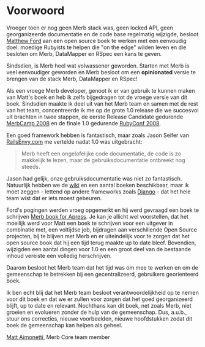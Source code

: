 # Voorwoord

Vroeger toen er nog geen Merb stack was, geen locked API, geen georganizeerde documentatie en de code base regelmatig wijzigde, besloot [Matthew Ford](http://github.com/deimos1986) aan een open source boek te werken met een eenvoudig doel: moedige Rubyists te helpen die "on the edge"  wilden leven en die besloten om Merb, DataMapper en RSpec een kans te geven.

Sindsdien, is Merb heel wat volwassener geworden.  Starten met Merb is veel eenvoudiger geworden en Merb besloot om een **opinionated** versie te brengen van de stack Merb, DataMapper en RSpec! 

Als een vroege Merb developer, genoot ik er van gebruik te kunnen maken van Matt's boek en heb ik zelfs bijgedragen tot de vroege versie van dit boek. Sindsdien maakte ik deel uit van het Merb team en samen met de rest van het team, concentreerde ik me op de grote 1.0 release die we succesvol uit brachten in twee stappen, de eerste Release Candidate gedurende [MerbCamp 2008](http://merbcamp.com) en de finale 1.0 gedurende [RubyConf 2008](http://rubyconf.org).

Een goed framework hebben is fantastisch, maar zoals Jason Seifer van [RailsEnvy.com](http://railsenvy.com) me vertelde nadat  1.0 was uitgebracht:

> Merb heeft een ongelofelijke code documentatie, de code is zo makkelijk te lezen, maar de gebruiksdocumentatie ontbreekt nog steeds.

Jason had gelijk, onze gebruiksdocumentatie was niet zo fantastisch. Natuurlijk hebben we de [wiki](http://wiki.merbivore.com) en een aantal boeken beschikbaar, maar ik moet zeggen - lettend op andere frameworks zoals [Django](http://www.djangobook.com/) - dat het hele team wist dat er iets moest gebeuren.

Ford's pogingen werden vroeg opgemerkt en hij werd gevraagd een boek te schrijven [Merb book for Apress](http://www.apress.com/book/view/9781430218234). Je kan je allicht wel voorstellen, dat het moeilijk werd voor Matt een boek te schrijven voor een uitgever in combinatie met, een voltijdse job, bijdragen aan verschillende Open Source projecten, bij te blijven met Merb en er uiteindelijk voor te zorgen dat het open source book dat hij een tijd terug maakte up to date bleef. Bovendien, wijzigden een aantal dingen voor 1.0 en een groot deel van de bestaande inhoud vereiste een volledig herschrijven.

Daarom besloot het Merb team dat het tijd was om mee te werken en om de gemeenschap te betrekken bij een gecentralizeerd, gebruikers georienteerd boek.

Ik ben echt blij dat het Merb team besloot verantwoordelijkheid op te nemen voor dit boek en dat we er zullen voor zorgen dat het goed georganizeerd blijft, up to date en relevant. Nochthans kan dit boek, net zoals Merb, niet groeien en evolueren zonder de hulp van de gemeenschap. Dus, a.u.b., stuur ons correcties, nieuwe voorbeelden, nieuwe hoofdstukken zodat dit boek de gemeenschap kan helpen als geheel.

[Matt Aimonetti](http://merbist.com), Merb Core team member
